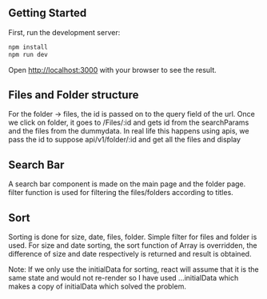 ## Getting Started
First, run the development server:
```bash
npm install
npm run dev
```

Open [http://localhost:3000](http://localhost:3000) with your browser to see the result.

## Files and Folder structure
For the folder -> files, the id is passed on to the query field of the url. 
Once we click on folder, it goes to /Files/:id and gets id from the searchParams and the files from the dummydata. 
In real life this happens using apis, we pass the id to suppose api/v1/folder/:id and get all the files and display

## Search Bar
A search bar component is made on the main page and the folder page. filter function is used for filtering the files/folders according to titles.

## Sort
Sorting is done for size, date, files, folder.
Simple filter for files and folder is used.
For size and date sorting, the sort function of Array is overridden, the difference of size and date respectively is returned and result is obtained.

Note: If we only use the initialData for sorting, react will assume that it is the same state and would not re-render so I have used ...initialData which makes a copy of initialData which solved the problem.
